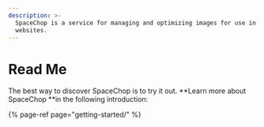 ```yaml
---
description: >-
  SpaceChop is a service for managing and optimizing images for use in apps and
  websites.
---
```


# Read Me

The best way to discover SpaceChop is to try it out. **Learn more about SpaceChop **in the following introduction:

{% page-ref page="getting-started/" %}



